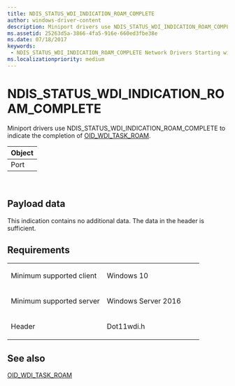 ```yaml
---
title: NDIS_STATUS_WDI_INDICATION_ROAM_COMPLETE
author: windows-driver-content
description: Miniport drivers use NDIS_STATUS_WDI_INDICATION_ROAM_COMPLETE to indicate the completion of OID_WDI_TASK_ROAM.
ms.assetid: 25263d5a-3866-4fa5-916e-660ed3fbe38e
ms.date: 07/18/2017 
keywords:
 - NDIS_STATUS_WDI_INDICATION_ROAM_COMPLETE Network Drivers Starting with Windows Vista
ms.localizationpriority: medium
---
```


# NDIS\_STATUS\_WDI\_INDICATION\_ROAM\_COMPLETE


Miniport drivers use NDIS\_STATUS\_WDI\_INDICATION\_ROAM\_COMPLETE to indicate the completion of [OID\_WDI\_TASK\_ROAM](oid-wdi-task-roam.md).

| Object |
|--------|
| Port   |

 

## Payload data


This indication contains no additional data. The data in the header is sufficient.

Requirements
------------

<table>
<colgroup>
<col width="50%" />
<col width="50%" />
</colgroup>
<tbody>
<tr class="odd">
<td><p>Minimum supported client</p></td>
<td><p>Windows 10</p></td>
</tr>
<tr class="even">
<td><p>Minimum supported server</p></td>
<td><p>Windows Server 2016</p></td>
</tr>
<tr class="odd">
<td><p>Header</p></td>
<td>Dot11wdi.h</td>
</tr>
</tbody>
</table>

## See also


[OID\_WDI\_TASK\_ROAM](oid-wdi-task-roam.md)

 

 




